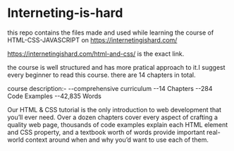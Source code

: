 # Interneting-is-hard
this repo contains the files made and used while learning the course of HTML-CSS-JAVASCRIPT on https://internetingishard.com/

https://internetingishard.com/html-and-css/ is the exact link.

the course is well structured and has more pratical approach to it.I suggest every beginner to read this course.
there are 14 chapters in total.

course description:-
--comprehensive curriculum
--14 Chapters
--284 Code Examples
--42,835 Words

Our HTML & CSS tutorial is the only introduction to web development that you’ll ever need. Over a dozen chapters cover every aspect of crafting a quality web page, thousands of code examples explain each HTML element and CSS property, and a textbook worth of words provide important real-world context around when and why you’d want to use each of them.


